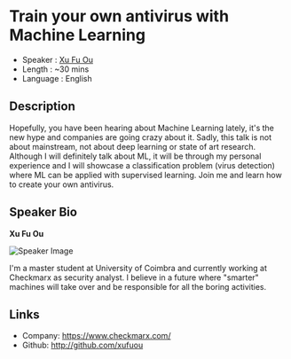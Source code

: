 Train your own antivirus with Machine Learning
========================

* Speaker   : [Xu Fu Ou](https://pixels.camp/xufuou)
* Length    : ~30 mins
* Language  : English

Description
-----------

Hopefully, you have been hearing about Machine Learning lately, it's the new hype and companies are going crazy about it. Sadly, this talk is not about mainstream, not about deep learning or state of art research. Although I will definitely talk about ML, it will be through my personal experience and I will showcase a classification problem (virus detection) where ML can be applied with supervised learning. Join me and learn how to create your own antivirus.  



Speaker Bio
-----------

**Xu Fu Ou**

![Speaker Image](https://avatars2.githubusercontent.com/u/9981653?v=4&u=d1692fb7e3336d3c34dc58cb19e0260a95cc63de&s=400)

I'm a master student at University of Coimbra and currently working at Checkmarx as security analyst. I believe in a future where "smarter" machines will take over and be responsible for all the boring activities.

Links
-----

* Company: https://www.checkmarx.com/
* Github: http://github.com/xufuou
